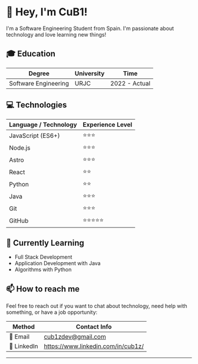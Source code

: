 # 👋 Hey, I'm CuB1!

I'm a Software Engineering Student from Spain. I'm passionate about technology and love learning new things!

## 🎓 Education
| Degree               | University | Time          |
| -------------------- | ---------- | ------------- |
| Software Engineering | URJC       | 2022 - Actual |

## 💻 Technologies
| Language / Technology | Experience Level |
| -------------------   | ---------------- |
| JavaScript (ES6+)     | ⭐⭐⭐          |
| Node.js               | ⭐⭐⭐          |
| Astro                 | ⭐⭐⭐          |
| React                 | ⭐⭐            |
| Python                | ⭐⭐            |
| Java                  | ⭐⭐⭐          |
| Git                   | ⭐⭐⭐          |
| GitHub                | ⭐⭐⭐⭐⭐     |

## 🌱 Currently Learning
- Full Stack Development
- Application Development with Java
- Algorithms with Python

## 📫 How to reach me

Feel free to reach out if you want to chat about technology, need help with something, or have a job opportunity:

| Method          | Contact Info                               |
| --------        | ------------------------------------------ |
| 📧 Email        | cub1zdev@gmail.com |
| 💼 LinkedIn     | https://www.linkedin.com/in/cub1z/ |

----
